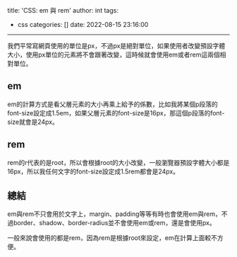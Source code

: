 title: 'CSS: em 與 rem'
author: int
tags:
  - css
categories: []
date: 2022-08-15 23:16:00
---
我們平常寫網頁使用的單位是px，不過px是絕對單位，如果使用者改變預設字體大小，使用px單位的元素將不會跟著改變，這時候就會使用em或者rem這兩個相對單位。

## em

em的計算方式是看父層元素的大小再乘上給予的係數，比如我將某個p段落的font-size設定成1.5em，如果父層元素的font-size是16px，那這個p段落的font-size就會是24px。

## rem

rem的r代表的是root，所以會根據root的大小改變，一般瀏覽器預設字體大小都是16px，所以我任何文字的font-size設定成1.5rem都會是24px。

## 總結

em與rem不只會用於文字上，margin、padding等等有時也會使用em與rem，不過border、shadow、border-radius並不會使用em或rem，還是會使用px。

一般來說會使用的都是rem，因為rem是根據root來設定，em在計算上面較不方便。